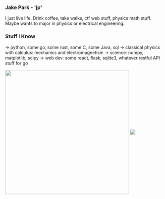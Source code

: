 ### Jake Park - 'jp'

I just live life. Drink coffee, take walks, ctf web stuff, physics math stuff. Maybe wants to major in physics or electrical engineering. 

### Stuff I Know
-> python, some go, some rust, some C, some Java, sql
-> classical physics with calculus: mechanics and electromagnetism
-> science: numpy, matplotlib, scipy
-> web dev: some react, flask, sqlite3, whatever restful API stuff for go


<img src="https://github-readme-stats.vercel.app/api/top-langs/?username=jp0x1&theme=material-palenight&langs_count=6&hide=ejs,html" height="400" align="center" />
<img src="https://api.githubtrends.io/user/svg/jp0x1/repos?time_range=three_months&loc_metric=changed&theme=bright_lights" align="center"/>
